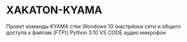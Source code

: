 # XAKATON-KYAMA
Проект команды KYAMA
стек Wondows 10 (настрйоки сети и общего доступа к файлам (FTP))
Python 3.10
VS CODE
аудио микрофон

